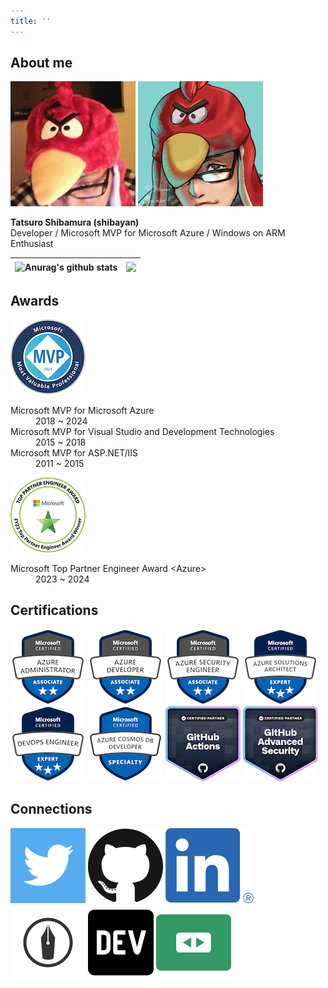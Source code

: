 ```yaml
---
title: ''
---
```


## About me

![Tatsuro Shibamura](./images/shibayan.jpg) ![Tatsuro Shibamura](./images/shibayan_alt.png)

**Tatsuro Shibamura (shibayan)**<br>
Developer / Microsoft MVP for Microsoft Azure / Windows on ARM Enthusiast

| <img align="center" src="https://github-readme-stats.vercel.app/api?username=shibayan&show_icons=true&include_all_commits=true&hide_border=true" alt="Anurag's github stats" /> | <img align="center" src="https://github-readme-stats.vercel.app/api/top-langs/?username=shibayan&layout=compact&hide_border=true" /> |
| ------------- | ------------- |

## Awards

[![Microsoft MVP](./images/microsoft-most-valuable-professional-mvp.png)](https://mvp.microsoft.com/en-us/PublicProfile/4032161)

<dl>
  <dt>Microsoft MVP for Microsoft Azure</dt>
  <dd>2018 ~ 2024</dd>
  <dt>Microsoft MVP for Visual Studio and Development Technologies</dt>
  <dd>2015 ~ 2018</dd>
  <dt>Microsoft MVP for ASP.NET/IIS</dt>
  <dd>2011 ~ 2015</dd>
</dl>

![Microsoft Top Partner Engineer Award](./images/top-partner-engineer-award.png)

<dl>
  <dt>Microsoft Top Partner Engineer Award &lt;Azure&gt;</dt>
  <dd>2023 ~ 2024</dd>
</dl>

## Certifications

[![Microsoft Certified: Azure Administrator Associate](./images/microsoft-certified-azure-administrator-associate-az-104.png)](https://www.credly.com/badges/f53f2068-650b-4da9-92a7-37799179996a/public_url)
[![Microsoft Certified: Azure Developer Associate](./images/microsoft-certified-azure-developer-associate.png)](https://www.credly.com/badges/b11ad743-c32d-49ee-9a35-c9988ff8405e/public_url)
[![Microsoft Certified: Azure Security Engineer Associate](./images/microsoft-certified-azure-security-engineer-associate.png)](https://www.credly.com/badges/d495a3e9-04b6-4649-99d1-d0ce24a57590/public_url)
[![Microsoft Certified: Azure Solutions Architect Expert](./images/microsoft-certified-azure-solutions-architect-expert.png)](https://www.credly.com/badges/1fbdd367-f4c1-4985-b3f0-c2b65eee748f/public_url)
[![Microsoft Certified: DevOps Engineer Expert](./images/microsoft-certified-devops-engineer-expert.png)](https://www.credly.com/badges/4ab50eff-b218-4a5d-90fa-13075198717c/public_url)
[![Microsoft Certified: Azure Cosmos DB Developer Specialty](./images/microsoft-certified-azure-cosmos-db-developer-specialty.png)](https://www.credly.com/badges/9faf0ae5-308a-495f-a5da-174ef319b187/public_url)
[![GitHub Actions](./images/github-actions.png)](https://www.credly.com/badges/ca969fde-9a0e-4198-9541-2458e932dd98/public_url)
[![GitHub Advanced Security](./images/github-advanced-security.png)](https://www.credly.com/badges/bdbb4a67-2494-43dd-af28-371329a05f41/public_url)

## Connections

[![Twitter](./images/twitter.png)](https://twitter.com/shibayan)
[![GitHub](./images/github.png)](https://github.com/shibayan)
[![LinkedIn](./images/linkedin.png)](https://www.linkedin.com/in/tatsuro-shibamura/)
[![Hatena Blog](./images/hatenablog.png)](https://blog.shibayan.jp)
[![DEV Profile](./images/dev.png)](https://dev.to/shibayan)
[![SpeakerDeck](./images/speakerdeck.png)](https://speakerdeck.com/shibayan)